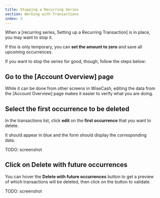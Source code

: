 ```yaml
---
title: Stopping a Recurring Series
section: Working with Transactions
index: 3
---
```


When a [recurring series, Setting up a Recurring Transaction] is in place, you may want to stop it.

If this is only temporary, you can **set the amount to zero** and save all upcoming occurrences.

If you want to stop the series for good, though, follow the steps below:

## Go to the [Account Overview] page

While it can be done from other screens in WiseCash, editing the data from the [Account Overview] page makes it easier to verify what you are doing.

## Select the first occurrence to be deleted

In the transactions list, click **edit** on the **first occurrence** that you want to delete.

It should appear in blue and the form should display the corresponding data.

TODO: screenshot

## Click on Delete with future occurrences

You can hover the **Delete with future occurrences** button to get a preview of which transactions will be deleted, then click on the button to validate.

TODO: screenshot
